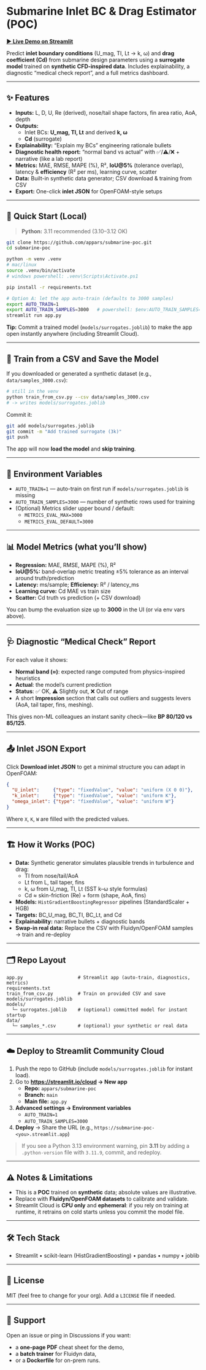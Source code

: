 # Submarine Inlet BC & Drag Estimator (POC)

[**▶️ Live Demo on Streamlit**](https://submarine-poc-aw4sk3aafktkv9mmer4gkb.streamlit.app/)

Predict **inlet boundary conditions** (U_mag, TI, Lt → k, ω) and **drag coefficient (Cd)** from submarine design parameters using a **surrogate model** trained on **synthetic CFD-inspired data**. Includes explainability, a diagnostic “medical check report”, and a full metrics dashboard.

---

## ✨ Features

- **Inputs:** L, D, U, Re (derived), nose/tail shape factors, fin area ratio, AoA, depth  
- **Outputs:**  
  - Inlet BCs: **U_mag, TI, Lt** and derived **k, ω**  
  - **Cd** (surrogate)
- **Explainability:** “Explain my BCs” engineering rationale bullets  
- **Diagnostic health report:** “normal band vs actual” with ✅/⚠️/❌ + narrative (like a lab report)  
- **Metrics:** MAE, RMSE, MAPE (%), R², **IoU@5%** (tolerance overlap), latency & **efficiency** (R² per ms), learning curve, scatter  
- **Data:** Built-in synthetic data generator; CSV download & training from CSV  
- **Export:** One-click **inlet JSON** for OpenFOAM-style setups

---

## 🚀 Quick Start (Local)

> **Python:** 3.11 recommended (3.10–3.12 OK)

```bash
git clone https://github.com/appars/submarine-poc.git
cd submarine-poc

python -m venv .venv
# mac/linux
source .venv/bin/activate
# windows powershell: .venv\Scripts\Activate.ps1

pip install -r requirements.txt

# Option A: let the app auto-train (defaults to 3000 samples)
export AUTO_TRAIN=1
export AUTO_TRAIN_SAMPLES=3000   # powershell: $env:AUTO_TRAIN_SAMPLES="3000"
streamlit run app.py
```

**Tip:** Commit a trained model (`models/surrogates.joblib`) to make the app open instantly anywhere (including Streamlit Cloud).

---

## 🧪 Train from a CSV and Save the Model

If you downloaded or generated a synthetic dataset (e.g., `data/samples_3000.csv`):

```bash
# still in the venv
python train_from_csv.py --csv data/samples_3000.csv
# -> writes models/surrogates.joblib
```

Commit it:
```bash
git add models/surrogates.joblib
git commit -m "Add trained surrogate (3k)"
git push
```

The app will now **load the model** and **skip training**.

---

## 🔧 Environment Variables

- `AUTO_TRAIN=1` — auto-train on first run if `models/surrogates.joblib` is missing  
- `AUTO_TRAIN_SAMPLES=3000` — number of synthetic rows used for training  
- (Optional) Metrics slider upper bound / default:
  - `METRICS_EVAL_MAX=3000`
  - `METRICS_EVAL_DEFAULT=3000`

---

## 📊 Model Metrics (what you’ll show)

- **Regression:** MAE, RMSE, MAPE (%), R²  
- **IoU@5%:** band-overlap metric treating ±5% tolerance as an interval around truth/prediction  
- **Latency:** ms/sample; **Efficiency:** R² / latency_ms  
- **Learning curve:** Cd MAE vs train size  
- **Scatter:** Cd truth vs prediction (+ CSV download)

You can bump the evaluation size up to **3000** in the UI (or via env vars above).

---

## 🩺 Diagnostic “Medical Check” Report

For each value it shows:

- **Normal band (≈)**: expected range computed from physics-inspired heuristics  
- **Actual**: the model’s current prediction  
- **Status**: ✅ OK, ⚠️ Slightly out, ❌ Out of range  
- A short **Impression** section that calls out outliers and suggests levers (AoA, tail taper, fins, meshing).

This gives non-ML colleagues an instant sanity check—like **BP 80/120 vs 85/125**.

---

## 📤 Inlet JSON Export

Click **Download inlet JSON** to get a minimal structure you can adapt in OpenFOAM:

```json
{
  "U_inlet":     {"type": "fixedValue", "value": "uniform (X 0 0)"},
  "k_inlet":     {"type": "fixedValue", "value": "uniform K"},
  "omega_inlet": {"type": "fixedValue", "value": "uniform W"}
}
```

Where `X`, `K`, `W` are filled with the predicted values.

---

## 🏗️ How it Works (POC)

- **Data:** Synthetic generator simulates plausible trends in turbulence and drag:
  - TI from nose/tail/AoA
  - Lt from L, tail taper, fins
  - k, ω from U_mag, TI, Lt (SST k–ω style formulas)
  - Cd ≈ skin-friction (Re) + form (shape, AoA, fins)
- **Models:** `HistGradientBoostingRegressor` pipelines (StandardScaler + HGB)  
- **Targets:** BC_U_mag, BC_TI, BC_Lt, and Cd  
- **Explainability:** narrative bullets + diagnostic bands
- **Swap-in real data:** Replace the CSV with Fluidyn/OpenFOAM samples → train and re-deploy

---

## 🗂️ Repo Layout

```
app.py                    # Streamlit app (auto-train, diagnostics, metrics)
requirements.txt
train_from_csv.py         # Train on provided CSV and save models/surrogates.joblib
models/
  └─ surrogates.joblib    # (optional) committed model for instant startup
data/
  └─ samples_*.csv        # (optional) your synthetic or real data
```

---

## ☁️ Deploy to Streamlit Community Cloud

1. Push the repo to GitHub (include `models/surrogates.joblib` for instant load).  
2. Go to **https://streamlit.io/cloud → New app**  
   - **Repo:** `appars/submarine-poc`  
   - **Branch:** `main`  
   - **Main file:** `app.py`  
3. **Advanced settings → Environment variables**  
   - `AUTO_TRAIN=1`  
   - `AUTO_TRAIN_SAMPLES=3000`  
4. **Deploy** → Share the URL (e.g., `https://submarine-poc-<you>.streamlit.app`)

> If you see a Python 3.13 environment warning, pin **3.11** by adding a `.python-version` file with `3.11.9`, commit, and redeploy.

---

## ⚠️ Notes & Limitations

- This is a **POC** trained on **synthetic** data; absolute values are illustrative.  
- Replace with **Fluidyn/OpenFOAM datasets** to calibrate and validate.  
- Streamlit Cloud is **CPU only** and **ephemeral**: if you rely on training at runtime, it retrains on cold starts unless you commit the model file.

---

## 🛠 Tech Stack

- Streamlit • scikit-learn (HistGradientBoosting) • pandas • numpy • joblib

---

## 📄 License

MIT (feel free to change for your org). Add a `LICENSE` file if needed.

---

## 🙋 Support

Open an issue or ping in Discussions if you want:
- a **one-page PDF** cheat sheet for the demo,
- a **batch trainer** for Fluidyn data,
- or a **Dockerfile** for on-prem runs.
